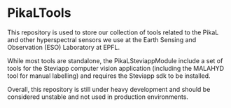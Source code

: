 # PikaLTools

This repository is used to store our collection of tools related to the PikaL and other hyperspectral 
sensors we use at the Earth Sensing and Observation (ESO) Laboratory at EPFL.

While most tools are standalone, the PikaLSteviappModule include 
a set of tools for the Steviapp computer vision application 
(including the MALAHYD tool for manual labelling) and requires the Steviapp sdk to be installed.

Overall, this repository is still under heavy development and should be 
considered unstable and not used in production environments.
